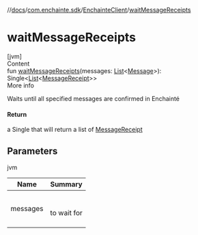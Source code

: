 //[docs](../../index.md)/[com.enchainte.sdk](../index.md)/[EnchainteClient](index.md)/[waitMessageReceipts](wait-message-receipts.md)



# waitMessageReceipts  
[jvm]  
Content  
fun [waitMessageReceipts](wait-message-receipts.md)(messages: [List](https://kotlinlang.org/api/latest/jvm/stdlib/kotlin.collections/-list/index.html)<[Message](../../com.enchainte.sdk.message.entity/-message/index.md)>): Single<[List](https://kotlinlang.org/api/latest/jvm/stdlib/kotlin.collections/-list/index.html)<[MessageReceipt](../../com.enchainte.sdk.message.entity/-message-receipt/index.md)>>  
More info  


Waits until all specified messages are confirmed in Enchainté



#### Return  


a Single that will return a list of [MessageReceipt](../../com.enchainte.sdk.message.entity/-message-receipt/index.md)



## Parameters  
  
jvm  
  
|  Name|  Summary| 
|---|---|
| <a name="com.enchainte.sdk/EnchainteClient/waitMessageReceipts/#kotlin.collections.List[com.enchainte.sdk.message.entity.Message]/PointingToDeclaration/"></a>messages| <a name="com.enchainte.sdk/EnchainteClient/waitMessageReceipts/#kotlin.collections.List[com.enchainte.sdk.message.entity.Message]/PointingToDeclaration/"></a><br><br>to wait for<br><br>
  
  



